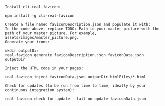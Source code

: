 
    Install cli-real-favicon:

    npm install -g cli-real-favicon

    Create a file named faviconDescription.json and populate it with:
    In the code above, replace TODO: Path to your master picture with the path of your master picture. For example, assets/images/master_picture.png.
    Generate your icons:

    mkdir outputDir
    real-favicon generate faviconDescription.json faviconData.json outputDir

    Inject the HTML code in your pages:

    real-favicon inject faviconData.json outputDir htmlFiles/*.html

    Check for updates (to be run from time to time, ideally by your continuous integration system):

    real-favicon check-for-update --fail-on-update faviconData.json

